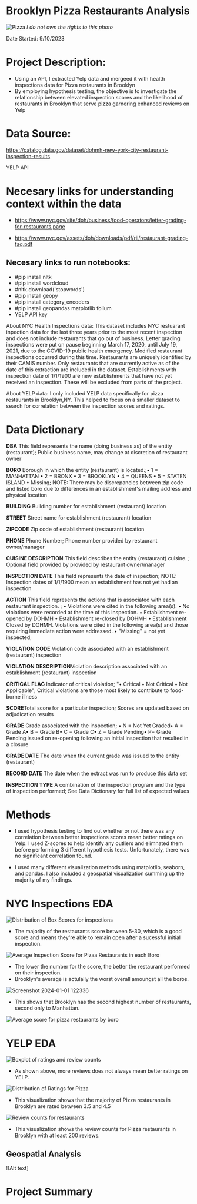 # **Brooklyn Pizza Restaurants Analysis**

![Pizza](https://github.com/JoeBwonKenobi/NYCRestarauntInspections/assets/117705408/b411288f-7df4-42d2-9722-3bb830765056)
*I do not own the rights to this photo*


Date Started: 9/10/2023

# **Project Description:**

- Using an API, I extracted Yelp data and mergeed it with health inspections data for Pizza restaurants in Brooklyn
- By employing hypothesis testing, the objective is to investigate the relationship between elevated inspection scores and the likelihood of restaurants in Brooklyn that serve pizza garnering enhanced reviews on Yelp

# **Data Source:**

https://catalog.data.gov/dataset/dohmh-new-york-city-restaurant-inspection-results

YELP API

# **Necesary links for understanding context within the data**

- https://www.nyc.gov/site/doh/business/food-operators/letter-grading-for-restaurants.page

- https://www.nyc.gov/assets/doh/downloads/pdf/rii/restaurant-grading-faq.pdf


## **Necesary links to run notebooks:**

- #pip install nltk
- #pip install wordcloud
- #nltk.download('stopwords')
- #pip install geopy
- #pip install category_encoders
- #pip install geopandas matplotlib folium
- YELP API key

About NYC Health Inspections data: 
This dataset includes NYC restuarant inpection data for the last three years prior to the most recent inspection and does not include restaurants that go out of business. Letter grading inspections were put on pause beginning March 17, 2020, until July 19, 2021, due to the COVID-19 public health emergency. Modified restaurant inspections occurred during this time. Restaurants are uniquely identified by their CAMIS number. Only restaurants that are currently active as of the date of this extraction are included in the dataset. Establishments with inspection date of 1/1/1900 are new establishments that have not yet received an inspection. These will be excluded from parts of the project.

About YELP data:
I only included YELP data specifically for pizza restaurants in Brooklyn,NY. This helped to focus on a smaller dataset to search for correlation between the inspection scores and ratings. 


# **Data Dictionary**

**DBA**	This field represents the name (doing business as) of the entity (restaurant); Public business name, may change at discretion of restaurant owner

**BORO**	Borough in which the entity (restaurant) is located.;• 1 = MANHATTAN • 2 = BRONX • 3 = BROOKLYN • 4 = QUEENS • 5 = STATEN ISLAND • Missing; NOTE: There may be discrepancies between zip code and listed boro due to differences in an establishment's mailing address and physical location

**BUILDING**  Building number for establishment (restaurant) location

**STREET**	Street name for establishment (restaurant) location

**ZIPCODE**	Zip code of establishment (restaurant) location

**PHONE**	Phone Number; Phone number provided by restaurant owner/manager

**CUISINE DESCRIPTION**	This field describes the entity (restaurant) cuisine. ; Optional field provided by provided by restaurant owner/manager

**INSPECTION DATE**	This field represents the date of inspection; NOTE: Inspection dates of 1/1/1900 mean an establishment has not yet had an inspection

**ACTION**	This field represents the actions that is associated with each restaurant inspection. ; • Violations were cited in the following area(s). • No violations were recorded at the time of this inspection. • Establishment re-opened by DOHMH • Establishment re-closed by DOHMH • Establishment Closed by DOHMH. Violations were cited in the following area(s) and those requiring immediate action were addressed. • "Missing" = not yet inspected;

**VIOLATION CODE**	Violation code associated with an establishment (restaurant) inspection

**VIOLATION DESCRIPTION**Violation description associated with an establishment (restaurant) inspection

**CRITICAL FLAG**	Indicator of critical violation; "• Critical • Not Critical • Not Applicable"; Critical violations are those most likely to contribute to food-borne illness

**SCORE**Total score for a particular inspection; Scores are updated based on adjudication results

**GRADE**	Grade associated with the inspection; • N = Not Yet Graded• A = Grade A• B = Grade B• C = Grade C• Z = Grade Pending• P= Grade Pending issued on re-opening following an initial inspection that resulted in a closure

**GRADE DATE**	The date when the current grade was issued to the entity (restaurant)

**RECORD DATE**	The date when the extract was run to produce this data set

**INSPECTION TYPE** A combination of the inspection program and the type of inspection performed; See Data Dictionary for full list of expected values


# **Methods**

- I used hypothesis testing to find out whether or not there was any correlation between better inspections scores mean better ratings on Yelp. I used Z-scores to help identify any outliers and elimnated them before performing 3 different hypothesis tests. Unfortunately, there was no significant correlation found.

- I used many different visualization methods using matplotlib, seaborn, and pandas. I also included a geospatial visualization summing up the majority of my findings.

# **NYC Inspections EDA**

![Distribution of Box Scores for inspections](https://github.com/JoeBwonKenobi/NYCRestarauntInspections/assets/117705408/53c31b9b-b282-431a-81f9-1e7a8221b24d)

- The majority of the restaurants score between 5-30, which is a good score and means they're able to remain open after a sucessful initial inspection.

![Average Inspection Score for Pizaa Restaurants in each Boro](https://github.com/JoeBwonKenobi/NYCRestarauntInspections/assets/117705408/c816f6b4-19e1-45b5-b801-d4427ace5d17)

- The lower the number for the score, the better the restaurant performed on their inspection.
- Brooklyn's average is actulally the worst overall amoungst all the boros.

![Screenshot 2024-01-01 122336](https://github.com/JoeBwonKenobi/NYCRestarauntInspections/assets/117705408/f8a10d62-29a0-4ed8-ba9b-8e695291c8af)

- This shows that Brooklyn has the second highest number of restaurants, second only to Manhattan.

![Average score for pizza restaurants by boro](https://github.com/JoeBwonKenobi/NYCRestarauntInspections/assets/117705408/e31e4706-dea6-4f91-b718-2ca8f653d8e8)

# **YELP EDA**

![Boxplot of ratings and review counts](https://github.com/JoeBwonKenobi/NYCRestarauntInspections/assets/117705408/75ed7392-6887-48f1-982d-e4e1dd270f2c)

- As shown above, more reviews does not always mean better ratings on YELP.

![Distribution of Ratings for Pizza](https://github.com/JoeBwonKenobi/NYCRestarauntInspections/assets/117705408/76a12cff-936f-4670-ba48-9e6f0ab7db0a)

- This visualization shows that the majority of Pizza restaurants in Brooklyn are rated between 3.5 and 4.5

![Review counts for restaurants](https://github.com/JoeBwonKenobi/NYCRestarauntInspections/assets/117705408/4c700f6b-33d1-4ca3-b7dd-143f92fe894c)

- This visualization shows the review counts for Pizza restaurants in Brooklyn with at least 200 reviews.

## **Geospatial Analysis**

![Alt text]

# **Project Summary**
